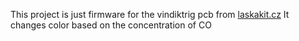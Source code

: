 This project is just firmware for the vindiktrig pcb from [laskakit.cz](https://www.laskakit.cz/laskakit-esp-vindriktning-esp-32-i2c/)
It changes color based on the concentration of CO
